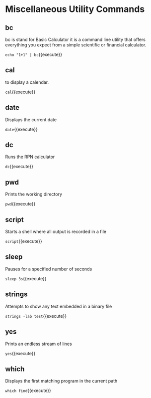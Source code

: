 # Miscellaneous Utility Commands


## bc

bc is stand for Basic Calculator it is a command line utility that offers everything you expect from a simple scientific or financial calculator.

`echo "1+1" | bc`{{execute}}

## cal

to display a calendar.

`cal`{{execute}} 

## date

Displays the current date

`date`{{execute}}

## dc

Runs the RPN calculator

`dc`{{execute}}

## pwd

Prints the working directory

`pwd`{{execute}}

## script

Starts a shell where all output is recorded in a file

`script`{{execute}}


## sleep

Pauses for a specified number of seconds

`sleep 3s`{{execute}}

## strings

Attempts to show any text embedded in a binary file

`strings -lab test`{{execute}}

## yes

Prints an endless stream of lines

`yes`{{execute}}

## which

Displays the first matching program in the current path 

`which find`{{execute}}
